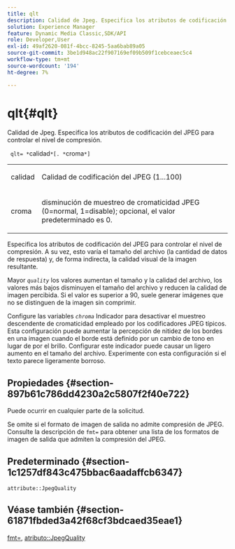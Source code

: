 ```yaml
---
title: qlt
description: Calidad de Jpeg. Especifica los atributos de codificación del JPEG para controlar el nivel de compresión.
solution: Experience Manager
feature: Dynamic Media Classic,SDK/API
role: Developer,User
exl-id: 49af2620-081f-4bcc-8245-5aa6bab89a05
source-git-commit: 3be1d948ac22f907169ef09b509f1cebceaec5c4
workflow-type: tm+mt
source-wordcount: '194'
ht-degree: 7%

---
```


# qlt{#qlt}

Calidad de Jpeg. Especifica los atributos de codificación del JPEG para controlar el nivel de compresión.

` qlt= *`calidad`*[. *`croma`*]`

<table id="simpletable_A245B6A3D2374A6A89DE63A5621CFEC0"> 
 <tr class="strow"> 
  <td class="stentry"> <p> <span class="varname"> calidad </span> </p> </td> 
  <td class="stentry"> <p>Calidad de codificación del JPEG (1...100) </p> </td> 
 </tr> 
 <tr class="strow"> 
  <td class="stentry"> <p> <span class="varname"> croma </span> </p> </td> 
  <td class="stentry"> <p>disminución de muestreo de cromaticidad JPEG (0=normal, 1=disable); opcional, el valor predeterminado es 0. </p> </td> 
 </tr> 
</table>

Especifica los atributos de codificación del JPEG para controlar el nivel de compresión. A su vez, esto varía el tamaño del archivo (la cantidad de datos de respuesta) y, de forma indirecta, la calidad visual de la imagen resultante.

Mayor *`quality`* los valores aumentan el tamaño y la calidad del archivo, los valores más bajos disminuyen el tamaño del archivo y reducen la calidad de imagen percibida. Si el valor es superior a 90, suele generar imágenes que no se distinguen de la imagen sin comprimir.

Configure las variables *`chroma`* Indicador para desactivar el muestreo descendente de cromaticidad empleado por los codificadores JPEG típicos. Esta configuración puede aumentar la percepción de nitidez de los bordes en una imagen cuando el borde está definido por un cambio de tono en lugar de por el brillo. Configurar este indicador puede causar un ligero aumento en el tamaño del archivo. Experimente con esta configuración si el texto parece ligeramente borroso.

## Propiedades {#section-897b61c786dd4230a2c5807f2f40e722}

Puede ocurrir en cualquier parte de la solicitud.

Se omite si el formato de imagen de salida no admite compresión de JPEG. Consulte la descripción de `fmt=` para obtener una lista de los formatos de imagen de salida que admiten la compresión del JPEG.

## Predeterminado {#section-1c1257df843c475bbac6aadaffcb6347}

`attribute::JpegQuality`

## Véase también {#section-61871fbded3a42f68cf3bdcaed35eae1}

[fmt=](../../../../../ir-api/http-protocol/image-rendering-api-ref/c-ir-http-protocol-ref/c-ir-http-protocol-command-reference/r-ir-fmt.md#reference-4c743f67d56b47c5b774fcc900ff758c), [atributo::JpegQuality](../../../../../ir-api/material-cat/image-rendering-api-ref/c-ir-material-catalog/c-ir-attributes-reference/r-ir-jpegquality.md#reference-d86fc5ad18bb436891efdbe1f98fea50)
